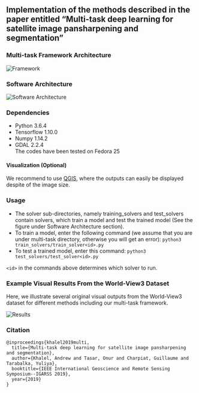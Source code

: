 ## Implementation of the methods described in the paper entitled “Multi-task deep learning for satellite image pansharpening and segmentation”

### Multi-task Framework Architecture
![Framework](https://raw.githubusercontent.com/andrewekhalel/MTL_PAN_SEG/master/docs/figures/framework.png)

### Software Architecture
![Software Architecture](https://raw.githubusercontent.com/andrewekhalel/MTL_PAN_SEG/master/docs/figures/software_architecture.png)

### Dependencies

 - Python 3.6.4
 - Tensorflow 1.10.0
 - Numpy 1.14.2
 - GDAL 2.2.4  
The codes have been tested on Fedora 25

#### Visualization (Optional)
We recommend to use [QGIS](https://qgis.org/en/site/), where the outputs can easily be displayed despite of the image size.

### Usage

 - The solver sub-directories, namely training_solvers and test_solvers contain solvers, which train a model and test the trained model (See the figure under Software Architecture section).
 - To train a model, enter the following command (we assume that you are under multi-task directory, otherwise you will get an error): `python3 train_solvers/train_solver<id>.py`
 - To test a trained model, enter this command: `python3 test_solvers/test_solver<id>.py`  
  
`<id>` in the commands above determines which solver to run.

### Example Visual Results From the World-View3 Dataset
Here, we illustrate several original visual outputs from the World-View3 dataset for different methods including our multi-task framework.

![Results](https://raw.githubusercontent.com/andrewekhalel/MTL_PAN_SEG/master/docs/figures/results.png)

### Citation
```
@inproceedings{khalel2019multi,
  title={Multi-task deep learning for satellite image pansharpening and segmentation},
  author={Khalel, Andrew and Tasar, Onur and Charpiat, Guillaume and Tarabalka, Yuliya},
  booktitle={IEEE International Geoscience and Remote Sensing Symposium--IGARSS 2019},
  year={2019}
}
```